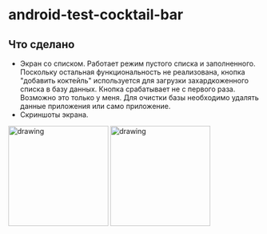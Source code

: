 # android-test-cocktail-bar
## Что сделано
* Экран со списком. Работает режим пустого списка и заполненного. Поскольку остальная функциональность не реализована, кнопка "добавить коктейль" используется для загрузки захардкоженного списка в базу данных.  Кнопка срабатывает не с первого раза. Возможно это только у меня. Для очистки базы необходимо удалять данные приложения или само приложение. 
* Скриншоты экрана.
<img src="https://user-images.githubusercontent.com/59739589/259238892-07743919-71d5-4ece-88bb-869c4775b5e5.jpg" alt="drawing" width="200"/>
<img src="https://user-images.githubusercontent.com/59739589/259238938-b57faa3c-1d6b-4a50-95a6-77fe1a2cc956.jpg" alt="drawing" width="200"/>
